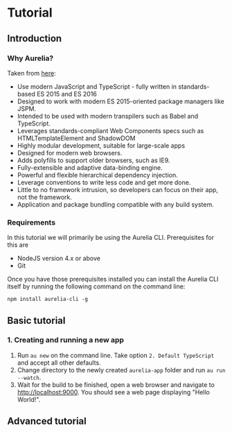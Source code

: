 # Tutorial
## Introduction
### Why Aurelia?

Taken from [here](http://aurelia.io/hub.html#/doc/article/aurelia/framework/latest/technical-benefits/1):
- Use modern JavaScript and TypeScript - fully written in standards-based ES 2015 and ES 2016
- Designed to work with modern ES 2015-oriented package managers like JSPM.
- Intended to be used with modern transpilers such as Babel and TypeScript.
- Leverages standards-compliant Web Components specs such as HTMLTemplateElement and ShadowDOM
- Highly modular development, suitable for large-scale apps
- Designed for modern web browsers.
- Adds polyfills to support older browsers, such as IE9.
- Fully-extensible and adaptive data-binding engine.
- Powerful and flexible hierarchical dependency injection.
- Leverage conventions to write less code and get more done.
- Little to no framework intrusion, so developers can focus on their app, not the framework.
- Application and package bundling compatible with any build system.

### Requirements

In this tutorial we will primarily be using the Aurelia CLI. Prerequisites for this are 
- NodeJS version 4.x or above
- Git

Once you have those prerequisites installed you can install the Aurelia CLI itself by running the following command on the command line:

`npm install aurelia-cli -g`

## Basic tutorial

### 1. Creating and running a new app

1. Run `au new` on the command line. Take option `2. Default TypeScript` and accept all other defaults.
2. Change directory to the newly created `aurelia-app` folder and run `au run --watch`.
3. Wait for the build to be finished, open a web browser and navigate to [http://localhost:9000](http://localhost:9000). You should see a web page displaying "Hello World!".

## Advanced tutorial